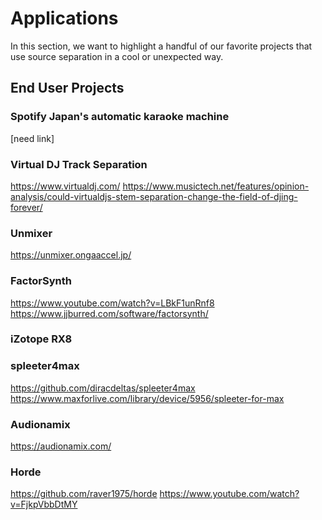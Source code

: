 Applications
============

In this section, we want to highlight a handful of our favorite
projects that use source separation in a cool or unexpected way.


## End User Projects


### Spotify Japan's automatic karaoke machine
[need link]

### Virtual DJ Track Separation
https://www.virtualdj.com/
https://www.musictech.net/features/opinion-analysis/could-virtualdjs-stem-separation-change-the-field-of-djing-forever/


### Unmixer
https://unmixer.ongaaccel.jp/

### FactorSynth 
https://www.youtube.com/watch?v=LBkF1unRnf8 
https://www.jjburred.com/software/factorsynth/

### iZotope RX8

### spleeter4max 
https://github.com/diracdeltas/spleeter4max
https://www.maxforlive.com/library/device/5956/spleeter-for-max

### Audionamix
https://audionamix.com/

### Horde

https://github.com/raver1975/horde
https://www.youtube.com/watch?v=FjkpVbbDtMY